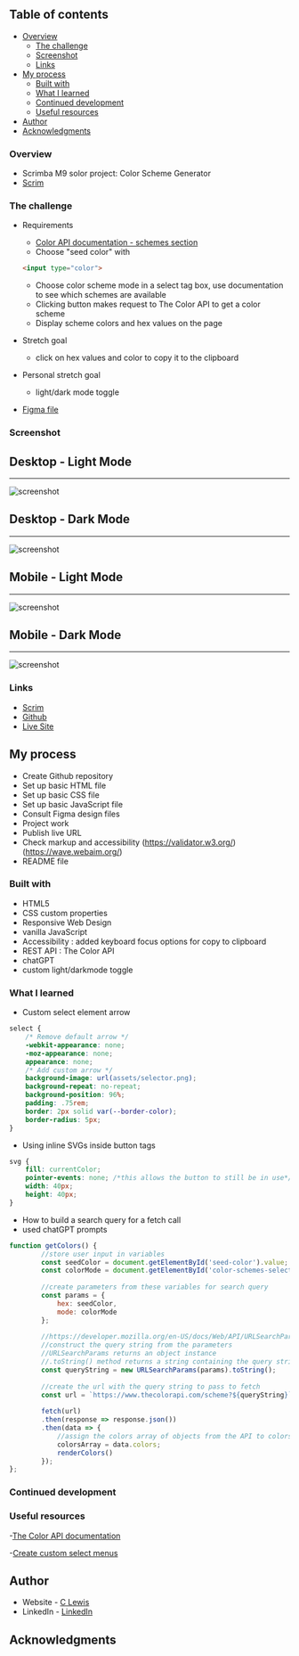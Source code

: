 
 ## Table of contents

- [Overview](#overview)
  - [The challenge](#the-challenge)
  - [Screenshot](#screenshot)
  - [Links](#links)
- [My process](#my-process)
  - [Built with](#built-with)
  - [What I learned](#what-i-learned)
  - [Continued development](#continued-development)
  - [Useful resources](#useful-resources)
- [Author](#author)
- [Acknowledgments](#acknowledgments)


### Overview

- Scrimba M9 solor project: Color Scheme Generator
- [Scrim](https://scrimba.com/learn/frontend/solo-project-color-scheme-generator-co73343ea8c93c5d396d7ac67)


### The challenge

- Requirements
  - [Color API documentation - schemes section](https://www.thecolorapi.com/docs#schemes)
  - Choose "seed color" with
  ```html
  <input type="color">
  ```
  - Choose color scheme mode in a select tag box, use documentation to see which schemes are available
  - Clicking button makes request to The Color API to get a color scheme
  - Display scheme colors and hex values on the page

- Stretch goal
  - click on hex values and color to copy it to the clipboard

- Personal stretch goal
  - light/dark mode toggle

- [Figma file](https://www.figma.com/file/5Si9YM6QizrS5w2emKomrB/Color-Scheme-Generator-(Copy)?type=design&node-id=0-1&mode=design&t=sE6IeTcjq7kQf1g3-0)

 ### Screenshot

<h2>Desktop - Light Mode</h2>
<hr>

![screenshot](assets/screenshots/color-scheme-light.png)

<h2>Desktop - Dark Mode</h2>
<hr>

![screenshot](assets/screenshots/color-scheme-dark.png)

<h2>Mobile - Light Mode</h2>
<hr>

![screenshot](assets/screenshots/color-scheme-mobile-light.png)

<h2>Mobile - Dark Mode</h2>
<hr>

![screenshot](assets/screenshots/color-scheme-mobile-dark.png)


### Links

- [Scrim](https://scrimba.com/scrim/co5914dd4aeff9acb0df6d74b)
- [Github](https://github.com/casserole27/color-scheme-generator)
- [Live Site](http://www.clewisdev.com/color-scheme-generator/)

## My process

- Create Github repository
- Set up basic HTML file 
- Set up basic CSS file
- Set up basic JavaScript file
- Consult Figma design files
- Project work
- Publish live URL
- Check markup and accessibility
(https://validator.w3.org/)
(https://wave.webaim.org/)
- README file

### Built with

- HTML5
- CSS custom properties
- Responsive Web Design
- vanilla JavaScript
- Accessibility : added keyboard focus options for copy to clipboard
- REST API : The Color API
- chatGPT
- custom light/darkmode toggle

### What I learned

- Custom select element arrow
```css
select {
    /* Remove default arrow */
    -webkit-appearance: none;
    -moz-appearance: none;
    appearance: none;
    /* Add custom arrow */
    background-image: url(assets/selector.png);
    background-repeat: no-repeat;
    background-position: 96%;
    padding: .75rem;
    border: 2px solid var(--border-color);
    border-radius: 5px;
}
```

- Using inline SVGs inside button tags
```css
svg {
    fill: currentColor;
    pointer-events: none; /*this allows the button to still be in use*/
    width: 40px;
    height: 40px;
}
```
- How to build a search query for a fetch call
- used chatGPT prompts 
```javascript
function getColors() {
        //store user input in variables
        const seedColor = document.getElementById('seed-color').value;
        const colorMode = document.getElementById('color-schemes-select').value;
    
        //create parameters from these variables for search query
        const params = {
            hex: seedColor,
            mode: colorMode
        };
    
        //https://developer.mozilla.org/en-US/docs/Web/API/URLSearchParams
        //construct the query string from the parameters
        //URLSearchParams returns an object instance
        //.toString() method returns a string containing the query string, suitable for use in a URL
        const queryString = new URLSearchParams(params).toString();
    
        //create the url with the query string to pass to fetch
        const url = `https://www.thecolorapi.com/scheme?${queryString}`;
    
        fetch(url)
        .then(response => response.json())
        .then(data => {
            //assign the colors array of objects from the API to colorsArray
            colorsArray = data.colors;  
            renderColors() 
        });
};

```

### Continued development


### Useful resources

-[The Color API documentation](https://www.thecolorapi.com/docs)

-[Create custom select menus](https://www.w3schools.com/howto/howto_custom_select.asp)

## Author

- Website - [C Lewis](https://www.clewisdev.com)
- LinkedIn - [LinkedIn](https://www.linkedin.com/in/clewisdev/)


## Acknowledgments





